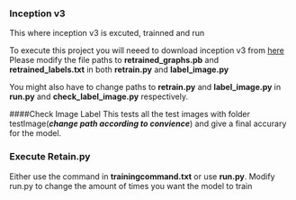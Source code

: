 ### Inception v3
This where inception v3 is excuted, trainned and run

To execute this project you will neeed to download inception v3 from [here](https://www.kaggle.com/google-brain/inception-v3)
Please modify the file paths to **retrained_graphs.pb**
and **retrained_labels.txt**
in both **retrain.py** and **label_image.py**

You might also have to change paths to **retrain.py** and **label_image.py** in **run.py** and **check_label_image.py** respectively.

####Check Image Label
This tests all the test images with folder testImage(***change path according to convience***)
and give a final accurary for the model.

### Execute Retain.py
Either use the command in **trainingcommand.txt** or use **run.py**. Modify run.py to change the amount of times you want the model to train
